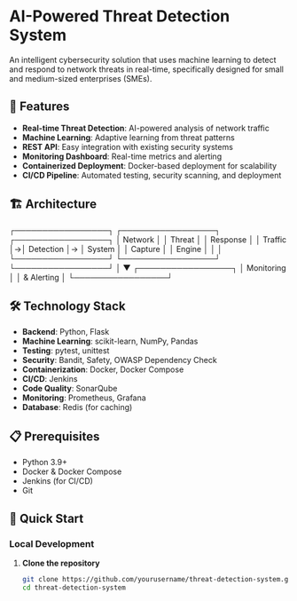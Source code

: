 # AI-Powered Threat Detection System

An intelligent cybersecurity solution that uses machine learning to detect and respond to network threats in real-time, specifically designed for small and medium-sized enterprises (SMEs).

## 🚀 Features

- **Real-time Threat Detection**: AI-powered analysis of network traffic
- **Machine Learning**: Adaptive learning from threat patterns
- **REST API**: Easy integration with existing security systems
- **Monitoring Dashboard**: Real-time metrics and alerting
- **Containerized Deployment**: Docker-based deployment for scalability
- **CI/CD Pipeline**: Automated testing, security scanning, and deployment

## 🏗️ Architecture
┌─────────────────┐  ┌─────────────────┐   ┌─────────────────┐
│ Network         │  │ Threat          │   │ Response        │
│ Traffic         │->│ Detection       │-> │ System          │
│ Capture         │  │ Engine          │   │                 │
└─────────────────┘  └─────────────────┘   └─────────────────┘
      │
      ▼
┌─────────────────┐
│ Monitoring      │
│ & Alerting      │
└─────────────────┘


## 🛠️ Technology Stack

- **Backend**: Python, Flask
- **Machine Learning**: scikit-learn, NumPy, Pandas
- **Testing**: pytest, unittest
- **Security**: Bandit, Safety, OWASP Dependency Check
- **Containerization**: Docker, Docker Compose
- **CI/CD**: Jenkins
- **Code Quality**: SonarQube
- **Monitoring**: Prometheus, Grafana
- **Database**: Redis (for caching)

## 📋 Prerequisites

- Python 3.9+
- Docker & Docker Compose
- Jenkins (for CI/CD)
- Git

## 🚀 Quick Start

### Local Development

1. **Clone the repository**
   ```bash
   git clone https://github.com/yourusername/threat-detection-system.git
   cd threat-detection-system
